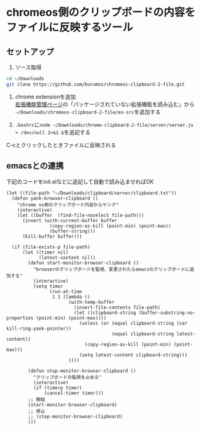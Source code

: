# chromeos側のクリップボードの内容をファイルに反映するツール

## セットアップ
1. ソース取得
```bash
cd ~/Downloads
git clone https://github.com/burumos/chromeos-clipboard-2-file.git
```

1. chrome extensionを追加  
[拡張機能管理ページ](chrome://extensions)の「パッケージされていない拡張機能を読み込む」から`~/Downloads/chromeos-clipboard-2-file/ex-src`を追加する

1. `.bashrc`に`node ~/Downloads/chrome-clipboard-2-file/server/server.js > /dev/null 2>&1 &`を追記する


C-cとクリックしたときファイルに反映される

## emacsとの連携
下記のコードをinit.elなどに追記して自動で読み込ませればOK

```elisp
(let ((file-path "~/Downloads/clipboard/server/clipboard.txt"))
  (defun yank-browser-clipboard ()
    "chrome os側のクリップボード内容からヤンク"
    (interactive)
    (let ((buffer  (find-file-noselect file-path)))
      (insert (with-current-buffer buffer
                (copy-region-as-kill (point-min) (point-max))
                (buffer-string)))
      (kill-buffer buffer)))

  (if (file-exists-p file-path)
      (let ((timer nil)
            (latest-content nil))
        (defun start-monitor-browser-clipboard ()
          "browserのクリップボードを監視、変更されたらemacsのクリップボードに追加する"
          (interactive)
          (setq timer
                (run-at-time
                 1 1 (lambda ()
                       (with-temp-buffer
                         (insert-file-contents file-path)
                         (let ((clipboard-string (buffer-substring-no-properties (point-min) (point-max))))
                           (unless (or (equal clipboard-string (car kill-ring-yank-pointer))
                                       (equal clipboard-string latest-content))
                             (copy-region-as-kill (point-min) (point-max)))
                           (setq latest-content clipboard-string)))
                       ))))

        (defun stop-monitor-browser-clipboard ()
          "クリップボードの監視を止める"
          (interactive)
          (if (timerp timer)
              (cancel-timer timer)))
        ;; 開始
        (start-monitor-browser-clipboard)
        ;; 停止
        ;; (stop-monitor-browser-clipboard)
        )))
```

